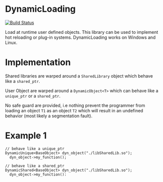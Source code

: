 DynamicLoading
==============

[![Build Status](https://travis-ci.org/Delaunay/DynamicLoading.svg?branch=master)](https://travis-ci.org/Delaunay/DynamicLoading)

Load at runtime user defined objects. This library can be used to implement
hot reloading or plug-in systems. DynamicLoading works on Windows and Linux.

# Implementation

Shared libraries are warped around a `SharedLibrary` object which behave
like a `shared_ptr`.

User Object are warped around a `DynamicObject<T>` which can behave like a `unique_ptr` or a `shared_ptr`.

No safe guard are provided, i.e nothing prevent the programmer from
loading an object `T1` as an object `T2` which will result in an undefined behavior
(most likely a segmentation fault).


# Example 1

    // behave like a unique_ptr
    DynamicUnique<BaseObject> dyn_object("./libSharedLib.so");
      dyn_object->my_function();

    // behave like a shared_ptr
    DynamicShared<BaseObject> dyn_object("./libSharedLib.so");
      dyn_object->my_function():